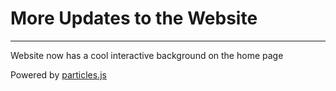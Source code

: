 # More Updates to the Website
---

Website now has a cool interactive background on the home page

Powered by [particles.js](https://vincentgarreau.com/particles.js/)
